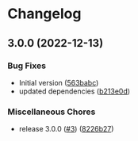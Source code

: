 # Changelog

## 3.0.0 (2022-12-13)


### Bug Fixes

* Initial version ([563babc](https://github.com/OctopusDeploy/deploy-release-tenanted-action/commit/563babcd0982fa2a9577926901986c6abbb6a779))
* updated dependencies ([b213e0d](https://github.com/OctopusDeploy/deploy-release-tenanted-action/commit/b213e0d1596c3b221ce3af1b93eeac04f73335a0))


### Miscellaneous Chores

* release 3.0.0 ([#3](https://github.com/OctopusDeploy/deploy-release-tenanted-action/issues/3)) ([8226b27](https://github.com/OctopusDeploy/deploy-release-tenanted-action/commit/8226b27ec16f56b4badd1f0372e4240fb30d3c83))
